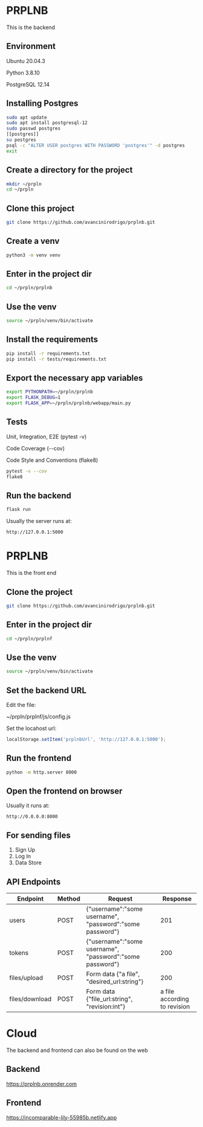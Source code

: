 # PRPLNB
This is the backend 

## Environment
Ubuntu 20.04.3

Python 3.8.10

PostgreSQL 12.14

## Installing Postgres
```bash
sudo apt update
sudo apt install postgresql-12
sudo passwd postgres
[[postgres]]
su postgres
psql -c "ALTER USER postgres WITH PASSWORD 'postgres'" -d postgres
exit
```

## Create a directory for the project
```bash
mkdir ~/prpln
cd ~/prpln
```

## Clone this project
```bash
git clone https://github.com/avancinirodrigo/prplnb.git
```

## Create a venv
```bash
python3 -m venv venv
```

## Enter in the project dir
```bash
cd ~/prpln/prplnb
```

## Use the venv
```bash    
source ~/prpln/venv/bin/activate
```

## Install the requirements
```bash
pip install -r requirements.txt
pip install -r tests/requirements.txt
```

## Export the necessary app variables
```bash
export PYTHONPATH=~/prpln/prplnb
export FLASK_DEBUG=1
export FLASK_APP=~/prpln/prplnb/webapp/main.py
```

## Tests
Unit, Integration, E2E (pytest -v)

Code Coverage (--cov)

Code Style and Conventions (flake8)

```bash
pytest -v --cov
flake8
```

## Run the backend
```bash
flask run
```
Usually the server runs at:
```
http://127.0.0.1:5000
```

# PRPLNB
This is the front end

## Clone the project 
```bash
git clone https://github.com/avancinirodrigo/prplnb.git
```

## Enter in the project dir
```bash
cd ~/prpln/prplnf
```

## Use the venv
```bash    
source ~/prpln/venv/bin/activate
```

## Set the backend URL
Edit the file:

~/prpln/prplnf/js/config.js

Set the locahost url:
```js
localStorage.setItem('prplnbUrl', 'http://127.0.0.1:5000');
```

## Run the frontend
```bash
python -m http.server 8000
```

## Open the frontend on browser
Usually it runs at:

```
http://0.0.0.0:8000
```

## For sending files
1. Sign Up
1. Log In
1. Data Store

## API Endpoints
| Endpoint       | Method | Request                                                  | Response                     |
| -------------- | ------ | -------------------------------------------------------- | ---------------------------- |
| users          | POST   | {"username":"some username", "password":"some password"} | 201                          |
| tokens         | POST   | {"username":"some username", "password":"some password"} | 200                          |
| files/upload   | POST   | Form data {"a file", "desired_url:string"}               | 200                          |
| files/download | POST   | Form data {"file_url:string", "revision:int"}            | a file according to revision |


# Cloud 
The backend and frontend can also be found on the web

## Backend
https://prplnb.onrender.com

## Frontend
https://incomparable-lily-55985b.netlify.app

